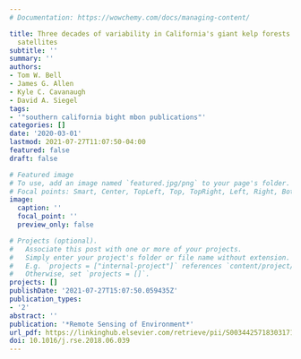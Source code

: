 ```yaml
---
# Documentation: https://wowchemy.com/docs/managing-content/

title: Three decades of variability in California's giant kelp forests from the Landsat
  satellites
subtitle: ''
summary: ''
authors:
- Tom W. Bell
- James G. Allen
- Kyle C. Cavanaugh
- David A. Siegel
tags:
- '"southern california bight mbon publications"'
categories: []
date: '2020-03-01'
lastmod: 2021-07-27T11:07:50-04:00
featured: false
draft: false

# Featured image
# To use, add an image named `featured.jpg/png` to your page's folder.
# Focal points: Smart, Center, TopLeft, Top, TopRight, Left, Right, BottomLeft, Bottom, BottomRight.
image:
  caption: ''
  focal_point: ''
  preview_only: false

# Projects (optional).
#   Associate this post with one or more of your projects.
#   Simply enter your project's folder or file name without extension.
#   E.g. `projects = ["internal-project"]` references `content/project/deep-learning/index.md`.
#   Otherwise, set `projects = []`.
projects: []
publishDate: '2021-07-27T15:07:50.059435Z'
publication_types:
- '2'
abstract: ''
publication: '*Remote Sensing of Environment*'
url_pdf: https://linkinghub.elsevier.com/retrieve/pii/S0034425718303171
doi: 10.1016/j.rse.2018.06.039
---
```

